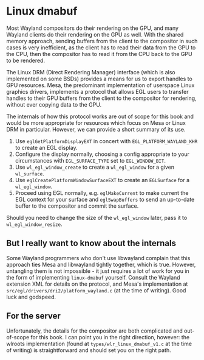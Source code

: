 # Linux dmabuf

<!-- TODO: Move me to an appendix -->

Most Wayland compositors do their rendering on the GPU, and many Wayland clients
do their rendering on the GPU as well. With the shared memory approach, sending
buffers from the client to the compositor in such cases is very inefficient, as
the client has to read their data from the GPU to the CPU, then the compositor
has to read it from the CPU back to the GPU to be rendered.

The Linux DRM (Direct Rendering Manager) interface (which is also implemented on
some BSDs) provides a means for us to export handles to GPU resources. Mesa, the
predominant implementation of userspace Linux graphics drivers, implements a
protocol that allows EGL users to transfer handles to their GPU buffers from the
client to the compositor for rendering, without ever copying data to the GPU.

The internals of how this protocol works are out of scope for this book and
would be more appropriate for resources which focus on Mesa or Linux DRM in
particular. However, we can provide a short summary of its use.

1. Use `eglGetPlatformDisplayEXT` in concert with `EGL_PLATFORM_WAYLAND_KHR` to
   create an EGL display.
2. Configure the display normally, choosing a config appropriate to your
   circumstances with `EGL_SURFACE_TYPE` set to `EGL_WINDOW_BIT`.
3. Use `wl_egl_window_create` to create a `wl_egl_window` for a given
   `wl_surface`.
4. Use `eglCreatePlatformWindowSurfaceEXT` to create an `EGLSurface` for a
   `wl_egl_window`.
5. Proceed using EGL normally, e.g. `eglMakeCurrent` to make current the EGL
   context for your surface and `eglSwapBuffers` to send an up-to-date buffer to
   the compositor and commit the surface.

Should you need to change the size of the `wl_egl_window` later, pass it to
`wl_egl_window_resize`.

## But I really want to know about the internals

Some Wayland programmers who don't use libwayland complain that this approach
ties Mesa and libwayland tightly together, which is true. However, untangling
them is not impossible - it just requires a lot of work for you in the form of
implementing `linux-dmabuf` yourself. Consult the Wayland extension XML for
details on the protocol, and Mesa's implementation at
`src/egl/drivers/dri2/platform_wayland.c` (at the time of writing). Good luck
and godspeed.

## For the server

Unfortunately, the details for the compositor are both complicated and
out-of-scope for this book. I can point you in the right direction, however:
the wlroots implementation (found at `types/wlr_linux_dmabuf_v1.c` at the time
of writing) is straightforward and should set you on the right path.
